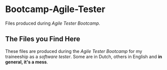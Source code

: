 # Bootcamp-Agile-Tester
Files produced during _Agile Tester Bootcamp_.

## **The Files you Find Here**
These files are produced during the _Agile Tester Bootcamp_ for my traineeship as a _software tester_.
Some are in Dutch, others in English and **in general, it's a mess**. 
